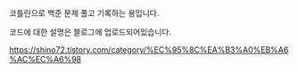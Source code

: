 코틀린으로 백준 문제 풀고 기록하는 용입니다.

코드에 대한 설명은 블로그에 업로드되어있습니다.

https://shino72.tistory.com/category/%EC%95%8C%EA%B3%A0%EB%A6%AC%EC%A6%98
